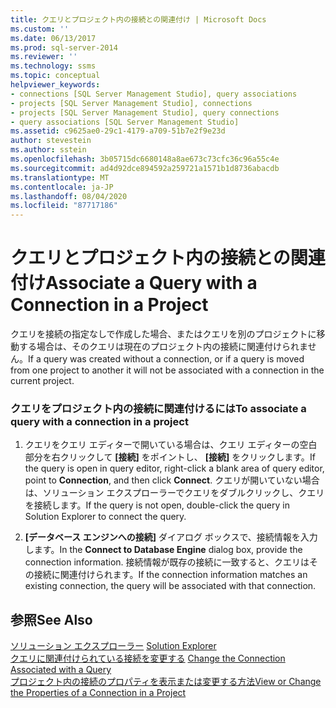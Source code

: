 ```yaml
---
title: クエリとプロジェクト内の接続との関連付け | Microsoft Docs
ms.custom: ''
ms.date: 06/13/2017
ms.prod: sql-server-2014
ms.reviewer: ''
ms.technology: ssms
ms.topic: conceptual
helpviewer_keywords:
- connections [SQL Server Management Studio], query associations
- projects [SQL Server Management Studio], connections
- projects [SQL Server Management Studio], query connections
- query associations [SQL Server Management Studio]
ms.assetid: c9625ae0-29c1-4179-a709-51b7e2f9e23d
author: stevestein
ms.author: sstein
ms.openlocfilehash: 3b05715dc6680148a8ae673c73cfc36c96a55c4e
ms.sourcegitcommit: ad4d92dce894592a259721a1571b1d8736abacdb
ms.translationtype: MT
ms.contentlocale: ja-JP
ms.lasthandoff: 08/04/2020
ms.locfileid: "87717186"
---
```

# <a name="associate-a-query-with-a-connection-in-a-project"></a><span data-ttu-id="e7bb4-102">クエリとプロジェクト内の接続との関連付け</span><span class="sxs-lookup"><span data-stu-id="e7bb4-102">Associate a Query with a Connection in a Project</span></span>
  <span data-ttu-id="e7bb4-103">クエリを接続の指定なしで作成した場合、またはクエリを別のプロジェクトに移動する場合は、そのクエリは現在のプロジェクト内の接続に関連付けられません。</span><span class="sxs-lookup"><span data-stu-id="e7bb4-103">If a query was created without a connection, or if a query is moved from one project to another it will not be associated with a connection in the current project.</span></span>  
  
### <a name="to-associate-a-query-with-a-connection-in-a-project"></a><span data-ttu-id="e7bb4-104">クエリをプロジェクト内の接続に関連付けるには</span><span class="sxs-lookup"><span data-stu-id="e7bb4-104">To associate a query with a connection in a project</span></span>  
  
1.  <span data-ttu-id="e7bb4-105">クエリをクエリ エディターで開いている場合は、クエリ エディターの空白部分を右クリックして **[接続]** をポイントし、 **[接続]** をクリックします。</span><span class="sxs-lookup"><span data-stu-id="e7bb4-105">If the query is open in query editor, right-click a blank area of query editor, point to **Connection**, and then click **Connect**.</span></span> <span data-ttu-id="e7bb4-106">クエリが開いていない場合は、ソリューション エクスプローラーでクエリをダブルクリックし、クエリを接続します。</span><span class="sxs-lookup"><span data-stu-id="e7bb4-106">If the query is not open, double-click the query in Solution Explorer to connect the query.</span></span>  
  
2.  <span data-ttu-id="e7bb4-107">**[データベース エンジンへの接続]** ダイアログ ボックスで、接続情報を入力します。</span><span class="sxs-lookup"><span data-stu-id="e7bb4-107">In the **Connect to Database Engine** dialog box, provide the connection information.</span></span> <span data-ttu-id="e7bb4-108">接続情報が既存の接続に一致すると、クエリはその接続に関連付けられます。</span><span class="sxs-lookup"><span data-stu-id="e7bb4-108">If the connection information matches an existing connection, the query will be associated with that connection.</span></span>  
  
## <a name="see-also"></a><span data-ttu-id="e7bb4-109">参照</span><span class="sxs-lookup"><span data-stu-id="e7bb4-109">See Also</span></span>  
 <span data-ttu-id="e7bb4-110">[ソリューション エクスプローラー](solution-explorer.md) </span><span class="sxs-lookup"><span data-stu-id="e7bb4-110">[Solution Explorer](solution-explorer.md) </span></span>  
 <span data-ttu-id="e7bb4-111">[クエリに関連付けられている接続を変更する](change-the-connection-associated-with-a-query.md) </span><span class="sxs-lookup"><span data-stu-id="e7bb4-111">[Change the Connection Associated with a Query](change-the-connection-associated-with-a-query.md) </span></span>  
 [<span data-ttu-id="e7bb4-112">プロジェクト内の接続のプロパティを表示または変更する方法</span><span class="sxs-lookup"><span data-stu-id="e7bb4-112">View or Change the Properties of a Connection in a Project</span></span>](view-or-change-the-properties-of-a-connection-in-a-project.md)  
  
  
